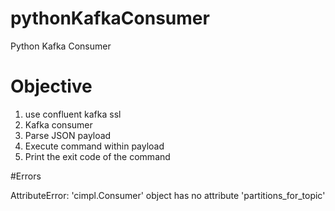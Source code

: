# pythonKafkaConsumer
Python Kafka Consumer

# Objective
1. use confluent kafka ssl
2. Kafka consumer
3. Parse JSON payload
4. Execute command within payload
5. Print the exit code of the command


#Errors

AttributeError: 'cimpl.Consumer' object has no attribute 'partitions_for_topic'
